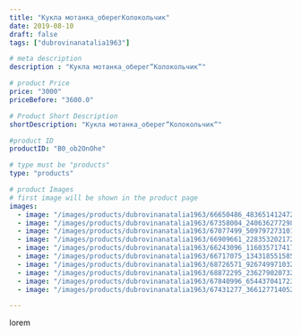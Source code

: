 ```yaml
---
title: "Кукла мотанка_оберегКолокольчик"
date: 2019-08-10
draft: false
tags: ["dubrovinanatalia1963"]

# meta description
description : "Кукла мотанка_оберег“Колокольчик“"

# product Price
price: "3000"
priceBefore: "3600.0"

# Product Short Description
shortDescription: "Кукла мотанка_оберег“Колокольчик“"

#product ID
productID: "B0_ob2OnOhe"

# type must be "products"
type: "products"

# product Images
# first image will be shown in the product page
images:
  - image: "/images/products/dubrovinanatalia1963/66650486_483651412472121_7105239876611636020_n.jpg"
  - image: "/images/products/dubrovinanatalia1963/67358004_2406362772980394_8043487400866583394_n.jpg"
  - image: "/images/products/dubrovinanatalia1963/67077499_509797273101738_3597274484012598312_n.jpg"
  - image: "/images/products/dubrovinanatalia1963/66909661_2283532021724806_1238454029863411637_n.jpg"
  - image: "/images/products/dubrovinanatalia1963/66243096_1160357174171020_549753199308982566_n.jpg"
  - image: "/images/products/dubrovinanatalia1963/66717075_1343185515851017_6866541887285423709_n.jpg"
  - image: "/images/products/dubrovinanatalia1963/68726571_926749971032522_1885955710534492481_n.jpg"
  - image: "/images/products/dubrovinanatalia1963/68872295_2362790207321155_5696833082695793164_n.jpg"
  - image: "/images/products/dubrovinanatalia1963/67840996_654437041723319_7868691357049059501_n.jpg"
  - image: "/images/products/dubrovinanatalia1963/67431277_366127714052700_3375552883736687320_n.jpg"

---
```

lorem
